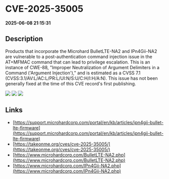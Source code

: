 # CVE-2025-35005

**2025-06-08 21:15:31**

## Description
Products that incorporate the Microhard BulletLTE-NA2 and IPn4Gii-NA2 are vulnerable to a post-authentication command injection issue in the AT+MFMAC command that can lead to privilege escalation. This is an instance of CWE-88, "Improper Neutralization of Argument Delimiters in a Command ('Argument Injection')," and is estimated as a CVSS 7.1 (CVSS:3.1/AV:L/AC:L/PR:L/UI:N/S:U/C:H/I:H/A:N). This issue has not been generally fixed at the time of this CVE record's first publishing.

![](https://img.shields.io/static/v1?label=Score&message=7.1&color=red)
![](https://img.shields.io/static/v1?label=Severity&message=HIGH&color=red)
![](https://img.shields.io/static/v1?label=CWE&message=SQL&color=green)

## Links
- [https://support.microhardcorp.com/portal/en/kb/articles/ipn4gii-bullet-lte-firmware](https://support.microhardcorp.com/portal/en/kb/articles/ipn4gii-bullet-lte-firmware)
- [https://takeonme.org/cves/cve-2025-35005/](https://takeonme.org/cves/cve-2025-35005/)
- [https://www.microhardcorp.com/BulletLTE-NA2.php](https://www.microhardcorp.com/BulletLTE-NA2.php)
- [https://www.microhardcorp.com/IPn4Gii-NA2.php](https://www.microhardcorp.com/IPn4Gii-NA2.php)
